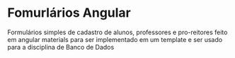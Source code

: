 # Fomurlários Angular
Formulários simples de cadastro de alunos, professores e pro-reitores feito em angular materials para ser implementado em um template e ser usado para a disciplina de Banco de Dados
